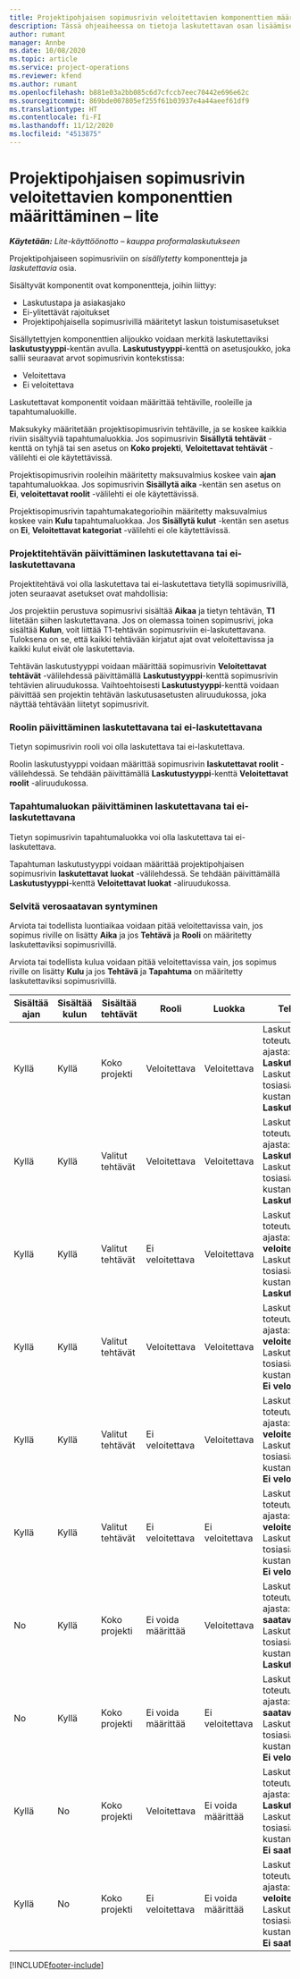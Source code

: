 ```yaml
---
title: Projektipohjaisen sopimusrivin veloitettavien komponenttien määrittäminen – lite
description: Tässä ohjeaiheessa on tietoja laskutettavan osan lisäämisestä projektitoimintojen sopimusriveille.
author: rumant
manager: Annbe
ms.date: 10/08/2020
ms.topic: article
ms.service: project-operations
ms.reviewer: kfend
ms.author: rumant
ms.openlocfilehash: b881e03a2bb085c6d7cfccb7eec70442e696e62c
ms.sourcegitcommit: 869bde007805ef255f61b03937e4a44aeef61df9
ms.translationtype: HT
ms.contentlocale: fi-FI
ms.lasthandoff: 11/12/2020
ms.locfileid: "4513875"
---
```

# <a name="configure-chargeable-components-of-a-project-based-contract-line---lite"></a>Projektipohjaisen sopimusrivin veloitettavien komponenttien määrittäminen – lite

_**Käytetään:** Lite-käyttöönotto – kauppa proformalaskutukseen_

Projektipohjaiseen sopimusriviin on *sisällytetty* komponentteja ja *laskutettavia* osia.

Sisältyvät komponentit ovat komponentteja, joihin liittyy:

  - Laskutustapa ja asiakasjako
  - Ei-ylitettävät rajoitukset 
  - Projektipohjaisella sopimusrivillä määritetyt laskun toistumisasetukset

Sisällytettyjen komponenttien alijoukko voidaan merkitä laskutettaviksi **laskutustyyppi**-kentän avulla. **Laskutustyyppi**-kenttä on asetusjoukko, joka sallii seuraavat arvot sopimusrivin kontekstissa:

  - Veloitettava
  - Ei veloitettava

Laskutettavat komponentit voidaan määrittää tehtäville, rooleille ja tapahtumaluokille.

Maksukyky määritetään projektisopimusrivin tehtäville, ja se koskee kaikkia riviin sisältyviä tapahtumaluokkia. Jos sopimusrivin **Sisällytä tehtävät** -kenttä on tyhjä tai sen asetus on **Koko projekti**, **Veloitettavat tehtävät** -välilehti ei ole käytettävissä.

Projektisopimusrivin rooleihin määritetty maksuvalmius koskee vain **ajan** tapahtumaluokkaa. Jos sopimusrivin **Sisällytä aika** -kentän sen asetus on **Ei**, **veloitettavat roolit** -välilehti ei ole käytettävissä.

Projektisopimusrivin tapahtumakategorioihin määritetty maksuvalmius koskee vain **Kulu** tapahtumaluokkaa. Jos **Sisällytä kulut** -kentän sen asetus on **Ei**, **Veloitettavat kategoriat** -välilehti ei ole käytettävissä.

### <a name="update-a-project-task-as-chargeable-or-non-chargeable"></a>Projektitehtävän päivittäminen laskutettavana tai ei-laskutettavana

Projektitehtävä voi olla laskutettava tai ei-laskutettava tietyllä sopimusrivillä, joten seuraavat asetukset ovat mahdollisia:

Jos projektiin perustuva sopimusrivi sisältää **Aikaa** ja tietyn tehtävän, **T1** liitetään siihen laskutettavana. Jos on olemassa toinen sopimusrivi, joka sisältää **Kulun**, voit liittää T1-tehtävän sopimusriviin ei-laskutettavana. Tuloksena on se, että kaikki tehtävään kirjatut ajat ovat veloitettavissa ja kaikki kulut eivät ole laskutettavia.

Tehtävän laskutustyyppi voidaan määrittää sopimusrivin **Veloitettavat tehtävät** -välilehdessä päivittämällä **Laskutustyyppi**-kenttä sopimusrivin tehtävien aliruudukossa. Vaihtoehtoisesti **Laskutustyyppi**-kenttä voidaan päivittää sen projektin tehtävän laskutusasetusten aliruudukossa, joka näyttää tehtävään liitetyt sopimusrivit.

### <a name="update-a-role-as-chargeable-or-non-chargeable"></a>Roolin päivittäminen laskutettavana tai ei-laskutettavana

Tietyn sopimusrivin rooli voi olla laskutettava tai ei-laskutettava.

Roolin laskutustyyppi voidaan määrittää sopimusrivin **laskutettavat roolit** -välilehdessä. Se tehdään päivittämällä **Laskutustyyppi**-kenttä **Veloitettavat roolit** -aliruudukossa.

### <a name="update-a-transaction-category-as-chargeable-or-non-chargeable"></a>Tapahtumaluokan päivittäminen laskutettavana tai ei-laskutettavana

Tietyn sopimusrivin tapahtumaluokka voi olla laskutettava tai ei-laskutettava.

Tapahtuman laskutustyyppi voidaan määrittää projektipohjaisen sopimusrivin **laskutettavat luokat** -välilehdessä. Se tehdään päivittämällä **Laskutustyyppi**-kenttä **Veloitettavat luokat** -aliruudukossa.

### <a name="resolve-chargeability"></a>Selvitä verosaatavan syntyminen

Arviota tai todellista luontiaikaa voidaan pitää veloitettavissa vain, jos sopimus riville on lisätty **Aika** ja jos **Tehtävä** ja **Rooli** on määritetty laskutettaviksi sopimusrivillä.

Arviota tai todellista kulua voidaan pitää veloitettavissa vain, jos sopimus riville on lisätty **Kulu** ja jos **Tehtävä** ja **Tapahtuma** on määritetty laskutettaviksi sopimusrivillä.


| Sisältää ajan | Sisältää kulun | Sisältää tehtävät | Rooli           | Luokka       | Tehtävä                                                                                                      |
|---------------|------------------|----------------|----------------|----------------|-----------------------------------------------------------------------------------------------------------|
| Kyllä           | Kyllä              | Koko projekti | Veloitettava     | Veloitettava     | Laskutus toteutuneesta ajasta: **Laskutettava** </br> Laskutustyyppi tosiasiallisista kustannuksista: **Laskutettava**           |
| Kyllä           | Kyllä              | Valitut tehtävät | Veloitettava     | Veloitettava     | Laskutus toteutuneesta ajasta: **Laskutettava** </br> Laskutustyyppi tosiasiallisista kustannuksista: **Laskutettava**           |
| Kyllä           | Kyllä              | Valitut tehtävät | Ei veloitettava | Veloitettava     | Laskutus toteutuneesta ajasta: **Ei veloitettava** </br> Laskutustyyppi tosiasiallisista kustannuksista: **Laskutettava**       |
| Kyllä           | Kyllä              | Valitut tehtävät | Veloitettava     | Veloitettava     | Laskutus toteutuneesta ajasta: **Ei veloitettava** </br> Laskutustyyppi tosiasiallisista kustannuksista:   **Ei veloitettava** |
| Kyllä           | Kyllä              | Valitut tehtävät | Ei veloitettava | Veloitettava     | Laskutus toteutuneesta ajasta: **Ei veloitettava** </br> Laskutustyyppi tosiasiallisista kustannuksista:   **Ei veloitettava** |
| Kyllä           | Kyllä              | Valitut tehtävät | Ei veloitettava | Ei veloitettava | Laskutus toteutuneesta ajasta: **Ei veloitettava** </br> Laskutustyyppi tosiasiallisista kustannuksista:   **Ei veloitettava** |
| No            | Kyllä              | Koko projekti | Ei voida määrittää   | Veloitettava     | Laskutus toteutuneesta ajasta: **Ei saatavilla**</br>Laskutustyyppi tosiasiallisista kustannuksista: **Laskutettava**          |
| No            | Kyllä              | Koko projekti | Ei voida määrittää   | Ei veloitettava | Laskutus toteutuneesta ajasta: **Ei saatavilla**</br> Laskutustyyppi tosiasiallisista kustannuksista: **Ei veloitettava**     |
| Kyllä           | No               | Koko projekti | Veloitettava     | Ei voida määrittää   | Laskutus toteutuneesta ajasta: **Laskutettava** </br> Laskutustyyppi tosiasiallisista kustannuksista: **Ei saatavilla**        |
| Kyllä           | No               | Koko projekti | Ei veloitettava | Ei voida määrittää   | Laskutus toteutuneesta ajasta: **Ei veloitettava** </br>Laskutustyyppi tosiasiallisista kustannuksista: **Ei   saatavilla**   |


[!INCLUDE[footer-include](../../includes/footer-banner.md)]